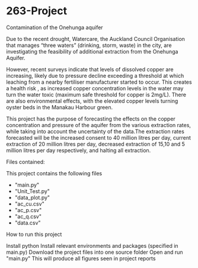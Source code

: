 # 263-Project

Contamination of the Onehunga aquifer

Due to the recent drought, Watercare, the Auckland Council Organisation that manages “three waters” (drinking, storm, waste) in the city, are 
investigating the feasibility of additional extraction from the Onehunga Aquifer.

However, recent surveys indicate that levels of dissolved copper are increasing, likely due to pressure decline exceeding a threshold at which 
leaching from a nearby fertiliser manufacturer started to occur. This creates a health risk , as increased copper concentration levels in the 
water may turn the water toxic (maximum safe threshold for copper is 2mg/L). There are also environmental effects, with the elevated copper 
levels turning oyster beds in the Manakau Harbour green.

This project has the purpose of forecasting the effects on the copper concentration and pressure of the aquifer from the various extraction rates, 
while taking into account the uncertainty of the data.The extraction rates forecasted will be the increased consent to 40 million litres per day, 
current extraction of 20 million litres per day, decreased extraction of 15,10 and 5 million litres per day respectively, and halting all extraction. 


Files contained:

This project contains the following files


- "main.py"
- "Unit_Test.py"
- "data_plot.py"
- "ac_cu.csv"
- "ac_p.csv"
- "ac_q.csv"
- "data.csv"


How to run this project

Install python
Install relevant environments and packages (specified in main.py)
Download the project files into one source folder
Open and run "main.py"
This will produce all figures seen in project reports